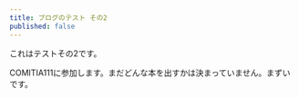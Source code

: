 ```yaml
---
title: ブログのテスト その2
published: false
---
```


これはテストその2です。

COMITIA111に参加します。まだどんな本を出すかは決まっていません。まずいです。
